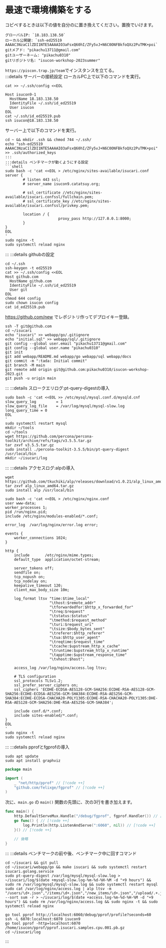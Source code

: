 # 最速で環境構築をする
コピペするときは以下の値を自分のに置き換えてください。置換でいけます。
```
グローバルIP: `18.183.138.50`
ローカル公開鍵: `ssh-ed25519 AAAAC3NzaC1lZDI1NTE5AAAAIO3aFsxQ60hI/ZFy5vJ+N6C0ONFBkfoQXz2PuTMK+poi`
gitメアド: "pikachu13711@gmail.com"
gitユーザーネーム: "pikachu0310"
gitリポジトリ名: "isucon-workshop-2023summer"
```
`https://piscon.trap.jp/team`でインスタンスを立てる。  
:::details サーバーの接続設定
ローカルPC上で以下のコマンドを実行。
```shell
cat >> ~/.ssh/config <<EOL

Host isucon9-1
  HostName 18.183.138.50
  IdentityFile ~/.ssh/id_ed25519
  User isucon
EOL
cat ~/.ssh/id_ed25519.pub
ssh isucon@18.183.138.50
```
サーバー上で以下のコマンドを実行。
```shell
cd ~ && mkdir .ssh && chmod 744 ~/.ssh/
echo "ssh-ed25519 AAAAC3NzaC1lZDI1NTE5AAAAIO3aFsxQ60hI/ZFy5vJ+N6C0ONFBkfoQXz2PuTMK+poi" >> .ssh/authorized_keys
:::
:::details ベンチマークが動くようにする設定
```shell
sudo bash -c 'cat <<EOL > /etc/nginx/sites-available/isucari.conf
server {
        # listen 443 ssl;
        # server_name isucon9.catatsuy.org;

        # ssl_certificate //etc/nginx/sites-available/isucari.confssl/fullchain.pem;
        # ssl_certificate_key //etc/nginx/sites-available/isucari.confssl/privkey.pem;

        location / {
                        proxy_pass http://127.0.0.1:8000;
        }
}
EOL
'
sudo nginx -t
sudo systemctl reload nginx
```
:::
:::details githubの設定
```shell
cd ~/.ssh
ssh-keygen -t ed25519
cat >> ~/.ssh/config <<EOL
Host github.com
  HostName github.com
  IdentityFile ~/.ssh/id_ed25519
  User git
EOL
chmod 644 config
sudo chown isucon config
cat id_ed25519.pub
```
https://github.com/new でレポジトリ作ってデプロイキー登録。
```shell
ssh -T git@github.com
cd ~/isucari
echo "isucari" >> webapp/go/.gitignore
echo "initial.sql" >> webapp/sql/.gitignore
git config --global user.email "pikachu13711@gmail.com"
git config --global user.name "pikachu0310"
git init
git add webapp/README.md webapp/go webapp/sql webapp/docs
git commit -m ":tada: Initial commit"
git branch -M main
git remote add origin git@github.com:pikachu0310/isucon-workshop-2023.git
git push -u origin main
```
:::
:::details スロークエリログ:pt-query-digestの導入
```shell
sudo bash -c 'cat <<EOL >> /etc/mysql/mysql.conf.d/mysqld.cnf
slow_query_log         = 1
slow_query_log_file    = /var/log/mysql/mysql-slow.log
long_query_time = 0
EOL
'
sudo systemctl restart mysql
mkdir ~/tools
cd ~/tools
wget https://github.com/percona/percona-toolkit/archive/refs/tags/v3.5.5.tar.gz
tar zxvf v3.5.5.tar.gz
sudo install ./percona-toolkit-3.5.5/bin/pt-query-digest /usr/local/bin
mkdir ~/isucari/log
```
:::
:::details アクセスログ:alpの導入
```shell
wget https://github.com/tkuchiki/alp/releases/download/v1.0.21/alp_linux_amd64.tar.gz
tar zxvf alp_linux_amd64.tar.gz
sudo install alp /usr/local/bin

sudo bash -c 'cat <<EOL > /etc/nginx/nginx.conf
user www-data;
worker_processes 1;
pid /run/nginx.pid;
include /etc/nginx/modules-enabled/*.conf;

error_log  /var/log/nginx/error.log error;

events {
    worker_connections 1024;
}

http {
    include       /etc/nginx/mime.types;
    default_type  application/octet-stream;

    server_tokens off;
    sendfile on;
    tcp_nopush on;
    tcp_nodelay on;
    keepalive_timeout 120;
    client_max_body_size 10m;

    log_format ltsv "time:$time_local"
                    "\thost:$remote_addr"
                    "\tforwardedfor:$http_x_forwarded_for"
                    "\treq:$request"
                    "\tstatus:$status"
                    "\tmethod:$request_method"
                    "\turi:$request_uri"
                    "\tsize:$body_bytes_sent"
                    "\treferer:$http_referer"
                    "\tua:$http_user_agent"
                    "\treqtime:$request_time"
                    "\tcache:$upstream_http_x_cache"
                    "\truntime:$upstream_http_x_runtime"
                    "\tapptime:$upstream_response_time"
                    "\tvhost:$host";

    access_log /var/log/nginx/access.log ltsv;

    # TLS configuration
    ssl_protocols TLSv1.2;
    ssl_prefer_server_ciphers on;
    ssl_ciphers 'ECDHE-ECDSA-AES128-GCM-SHA256:ECDHE-RSA-AES128-GCM-SHA256:ECDHE-ECDSA-AES256-GCM-SHA384:ECDHE-RSA-AES256-GCM-SHA384:ECDHE-ECDSA-CHACHA20-POLY1305:ECDHE-RSA-CHACHA20-POLY1305:DHE-RSA-AES128-GCM-SHA256:DHE-RSA-AES256-GCM-SHA384';

    include conf.d/*.conf;
    include sites-enabled/*.conf;
}
EOL
'
sudo nginx -t
sudo systemctl reload nginx
```
:::
:::details pprofとfgprofの導入
```shell
sudo apt update
sudo apt install graphviz
```
```go
package main

import (
	_ "net/http/pprof" // [!code ++]
	"github.com/felixge/fgprof" // [!code ++]
)
```
次に、`main.go` の `main()` 関数の先頭に、次の3行を書き加えます。
```go
func main() {
	http.DefaultServeMux.Handle("/debug/fgprof", fgprof.Handler()) // [!code ++]
	go func() { // [!code ++]
		log.Println(http.ListenAndServe(":6060", nil)) // [!code ++]
	}() // [!code ++]

	// 後略
}
```
:::
:::details ベンチマークの前や後、ベンチマーク中に回すコマンド
```shell
cd ~/isucari && git pull
cd ~/isucari/webapp/go && make isucari && sudo systemctl restart isucari.golang.service
sudo pt-query-digest /var/log/mysql/mysql-slow.log > ~/isucari/log/$(date +mysql-slow.log-%m-%d-%H-%M -d "+9 hours") && sudo rm /var/log/mysql/mysql-slow.log && sudo systemctl restart mysql
sudo cat /var/log/nginx/access.log | alp ltsv -m "/users/\d+.json","/items/\d+.json","/new_items/\d+.json","/upload/.+.jpg","/transactions/\d+.png" --sort sum -r > ~/isucari/log/$(date +access.log-%m-%d-%H-%M -d "+9 hours") && sudo rm /var/log/nginx/access.log && sudo nginx -t && sudo systemctl reload nginx
```
```shell
go tool pprof http://localhost:6060/debug/pprof/profile?seconds=60
ssh -L 6070:localhost:6070 isucon9
go tool pprof -http=localhost:6070 /home/isucon/pprof/pprof.isucari.samples.cpu.001.pb.gz
cd ~/isucari/log
```
:::
